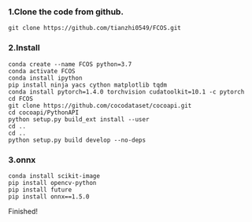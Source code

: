 ### 1.Clone the code from github.

```
git clone https://github.com/tianzhi0549/FCOS.git
```

### 2.Install

```
conda create --name FCOS python=3.7
conda activate FCOS
conda install ipython
pip install ninja yacs cython matplotlib tqdm
conda install pytorch=1.4.0 torchvision cudatoolkit=10.1 -c pytorch
cd FCOS
git clone https://github.com/cocodataset/cocoapi.git
cd cocoapi/PythonAPI
python setup.py build_ext install --user
cd ..
cd ..
python setup.py build develop --no-deps
```

### 3.onnx
```
conda install scikit-image  
pip install opencv-python  
pip install future  
pip install onnx==1.5.0  
```

Finished!
